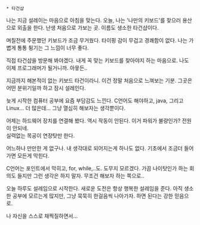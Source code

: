     * 타건샵


나는 지금 설레이는 마음으로 아침을 맞는다.
오늘, 나는 '나만의 키보드'를 찾으러 용산으로 외출을 한다.
난생 처음으로 가보는 곳.
이름도 생소한 타건샵이다.

며칠전에 주문했던 키보드가 조금 무거웠다.
타이핑 감이 무겁고 경쾌함이 없다.
나는 가볍게 통통 튕기는 그 느낌이 너무 좋다.

직접 타건샵을 방문해 봐야겠다.
내게 꼭 맞는 키보드를 찾아야지 하는 마음으로.
나도 이제 프로그래머가 될거니까. 아뭏든..

지금까지 해본적이 없는 키보드 타건이라니.
이건 정말 처음으로 느껴보는 기분.
그곳은 어떤 분위기일까 하고 잠시 설레인다.
 
늦게 시작한 컴퓨터 공부에 요즘 부담감도 느낀다.
C언어도 해야하고,  java, 그리고 Linux... 더 많은데...
그냥 열심히 해보자는 생각뿐이다.

어제는 하드웨어 장치를 연결해 봤다. 역시 작동이 안된다.
이거 파워가 불량인가? 전원이 안되네.                                
실력없는 목공이 연장탓만 한다.

어느하나 만만한 게 없구나.
내 생각대로 되어지는게 하나도 없다.
기초에서 조금더 들어가면 모든게 막힌다.

C언어는 포인트에서 막히고, for, while,..도. 도무지 모르겠다.
가끔 나이탓인가 하는 회의도 들지만 그런 생각은 하지 말자.
무조건 해보자 하는 쪽으로..

오늘 하루도 설레임으로 시작한다.
새로운 도전은 항상 행복한 설레임을 준다.
아직 생소한 공부에 모르는게 많지만, 그냥 묵묵히 한걸음씩 나아가자.
하면 된다는 강한 믿음으로.

나 자신을 스스로 채찍질하면서...
